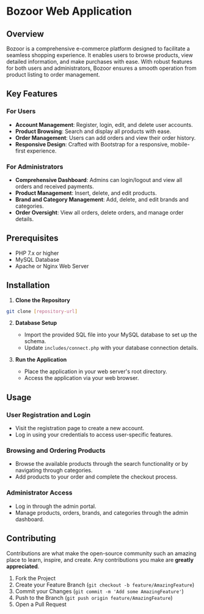 # Bozoor Web Application

## Overview
Bozoor is a comprehensive e-commerce platform designed to facilitate a seamless shopping experience. It enables users to browse products, view detailed information, and make purchases with ease. With robust features for both users and administrators, Bozoor ensures a smooth operation from product listing to order management.

## Key Features

### For Users
- **Account Management**: Register, login, edit, and delete user accounts.
- **Product Browsing**: Search and display all products with ease.
- **Order Management**: Users can add orders and view their order history.
- **Responsive Design**: Crafted with Bootstrap for a responsive, mobile-first experience.

### For Administrators
- **Comprehensive Dashboard**: Admins can login/logout and view all orders and received payments.
- **Product Management**: Insert, delete, and edit products.
- **Brand and Category Management**: Add, delete, and edit brands and categories.
- **Order Oversight**: View all orders, delete orders, and manage order details.

## Prerequisites
- PHP 7.x or higher
- MySQL Database
- Apache or Nginx Web Server

## Installation

1. **Clone the Repository**
```bash
git clone [repository-url]
```
2. **Database Setup**
    - Import the provided SQL file into your MySQL database to set up the schema.
    - Update `includes/connect.php` with your database connection details.

3. **Run the Application**
    - Place the application in your web server's root directory.
    - Access the application via your web browser.

## Usage
### User Registration and Login
- Visit the registration page to create a new account.
- Log in using your credentials to access user-specific features.

### Browsing and Ordering Products
- Browse the available products through the search functionality or by navigating through categories.
- Add products to your order and complete the checkout process.

### Administrator Access
- Log in through the admin portal.
- Manage products, orders, brands, and categories through the admin dashboard.

## Contributing
Contributions are what make the open-source community such an amazing place to learn, inspire, and create. Any contributions you make are **greatly appreciated**.

1. Fork the Project
2. Create your Feature Branch (`git checkout -b feature/AmazingFeature`)
3. Commit your Changes (`git commit -m 'Add some AmazingFeature'`)
4. Push to the Branch (`git push origin feature/AmazingFeature`)
5. Open a Pull Request


